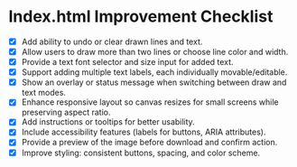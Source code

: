 # Index.html Improvement Checklist

- [x] Add ability to undo or clear drawn lines and text.
- [x] Allow users to draw more than two lines or choose line color and width.
- [x] Provide a text font selector and size input for added text.
- [x] Support adding multiple text labels, each individually movable/editable.
- [x] Show an overlay or status message when switching between draw and text modes.
- [x] Enhance responsive layout so canvas resizes for small screens while preserving aspect ratio.
- [x] Add instructions or tooltips for better usability.
- [x] Include accessibility features (labels for buttons, ARIA attributes).
- [x] Provide a preview of the image before download and confirm action.
- [x] Improve styling: consistent buttons, spacing, and color scheme.
